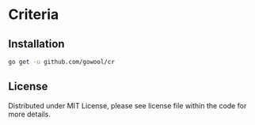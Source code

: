 # Criteria

## Installation

```sh
go get -u github.com/gowool/cr
```

## License

Distributed under MIT License, please see license file within the code for more details.
